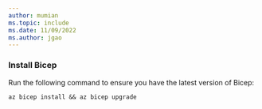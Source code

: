 ```yaml
---
author: mumian
ms.topic: include
ms.date: 11/09/2022
ms.author: jgao
---
```


### Install Bicep

Run the following command to ensure you have the latest version of Bicep:

```azurecli
az bicep install && az bicep upgrade
```

